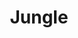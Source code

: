 ---
title: 'Jungle'
img: 'jungle.jpg'
size: '13 x 13 inches, Framed'
medium: 'Ink on 140-pound Watercolor Paper'
--- 